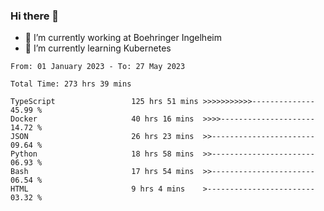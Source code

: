 ### Hi there 👋
- 🔭 I’m currently working at Boehringer Ingelheim
- 🌱 I’m currently learning Kubernetes

 
<!--START_SECTION:waka-->

```text
From: 01 January 2023 - To: 27 May 2023

Total Time: 273 hrs 39 mins

TypeScript                 125 hrs 51 mins >>>>>>>>>>>--------------   45.99 %
Docker                     40 hrs 16 mins  >>>>---------------------   14.72 %
JSON                       26 hrs 23 mins  >>-----------------------   09.64 %
Python                     18 hrs 58 mins  >>-----------------------   06.93 %
Bash                       17 hrs 54 mins  >>-----------------------   06.54 %
HTML                       9 hrs 4 mins    >------------------------   03.32 %
```

<!--END_SECTION:waka-->

 
